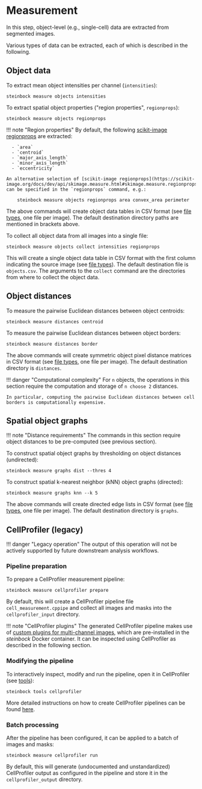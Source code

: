 # Measurement

In this step, object-level (e.g., single-cell) data are extracted from segmented images.

Various types of data can be extracted, each of which is described in the following.

## Object data

To extract mean object intensities per channel (`intensities`):

    steinbock measure objects intensities

To extract spatial object properties ("region properties", `regionprops`):

    steinbock measure objects regionprops

!!! note "Region properties"
    By default, the following [scikit-image regionprops](https://scikit-image.org/docs/dev/api/skimage.measure.html#skimage.measure.regionprops) are extracted:

      - `area`
      - `centroid`
      - `major_axis_length`
      - `minor_axis_length`
      - `eccentricity`

    An alternative selection of [scikit-image regionprops](https://scikit-image.org/docs/dev/api/skimage.measure.html#skimage.measure.regionprops) can be specified in the `regionprops` command, e.g.:

        steinbock measure objects regionprops area convex_area perimeter

The above commands will create object data tables in CSV format (see [file types](../specs/file-types.md#object-data), one file per image). The default destination directory paths are mentioned in brackets above.

To collect all object data from all images into a single file:

    steinbock measure objects collect intensities regionprops

This will create a single object data table in CSV format with the first column indicating the source image (see [file types](../specs/file-types.md#object-data)). The default destination file is `objects.csv`. The arguments to the `collect` command are the directories from where to collect the object data.

## Object distances

To measure the pairwise Euclidean distances between object centroids:

    steinbock measure distances centroid

To measure the pairwise Euclidean distances between object borders:

    steinbock measure distances border

The above commands will create symmetric object pixel distance matrices in CSV format (see [file types](../specs/file-types.md#object-distances), one file per image). The default destination directory is `distances`.

!!! danger "Computational complexity"
    For `n` objects, the operations in this section require the computation and storage of `n choose 2` distances.

    In particular, computing the pairwise Euclidean distances between cell borders is computationally expensive.

## Spatial object graphs

!!! note "Distance requirements"
    The commands in this section require object distances to be pre-computed (see previous section).

To construct spatial object graphs by thresholding on object distances (undirected):

    steinbock measure graphs dist --thres 4

To construct spatial k-nearest neighbor (kNN) object graphs (directed):

    steinbock measure graphs knn --k 5

The above commands will create directed edge lists in CSV format (see [file types](../specs/file-types.md#spatial-object-graphs), one file per image). The default destination directory is `graphs`.

## CellProfiler (legacy)

!!! danger "Legacy operation"
    The output of this operation will not be actively supported by future downstream analysis workflows.

### Pipeline preparation

To prepare a CellProfiler measurement pipeline:

    steinbock measure cellprofiler prepare

By default, this will create a CellProfiler pipeline file `cell_measurement.cppipe` and collect all images and masks into the `cellprofiler_input` directory.

!!! note "CellProfiler plugins"
    The generated CellProfiler pipeline makes use of [custom plugins for multi-channel images](https://github.com/BodenmillerGroup/ImcPluginsCP), which are pre-installed in the *steinbock* Docker container. It can be inspected using CellProfiler as described in the following section.

### Modifying the pipeline

To interactively inspect, modify and run the pipeline, open it in CellProfiler (see [tools](tools.md#cellprofiler)):

    steinbock tools cellprofiler

More detailed instructions on how to create CellProfiler pipelines can be found [here](https://cellprofiler-manual.s3.amazonaws.com/CellProfiler-4.1.3/help/pipelines_building.html).

### Batch processing

After the pipeline has been configured, it can be applied to a batch of images and masks:

    steinbock measure cellprofiler run

By default, this will generate (undocumented and unstandardized) CellProfiler output as configured in the pipeline and store it in the `cellprofiler_output` directory.
